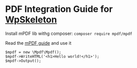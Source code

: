 # PDF Integration Guide for [WpSkeleton](https://github.com/mirkoferraro/wp-skeleton)

Install mPDF lib withg composer:
```composer require mpdf/mpdf```

Read the [mPDF guide](https://github.com/mpdf/mpdf) and use it
```
$mpdf = new \Mpdf\Mpdf();
$mpdf->WriteHTML('<h1>Hello world!</h1>');
$mpdf->Output();
```
